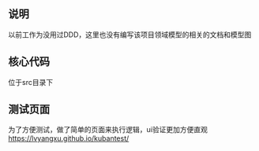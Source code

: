 ## 说明
以前工作为没用过DDD，这里也没有编写该项目领域模型的相关的文档和模型图

## 核心代码
位于src目录下

## 测试页面
为了方便测试，做了简单的页面来执行逻辑，ui验证更加方便直观
https://lvyangxu.github.io/kubantest/